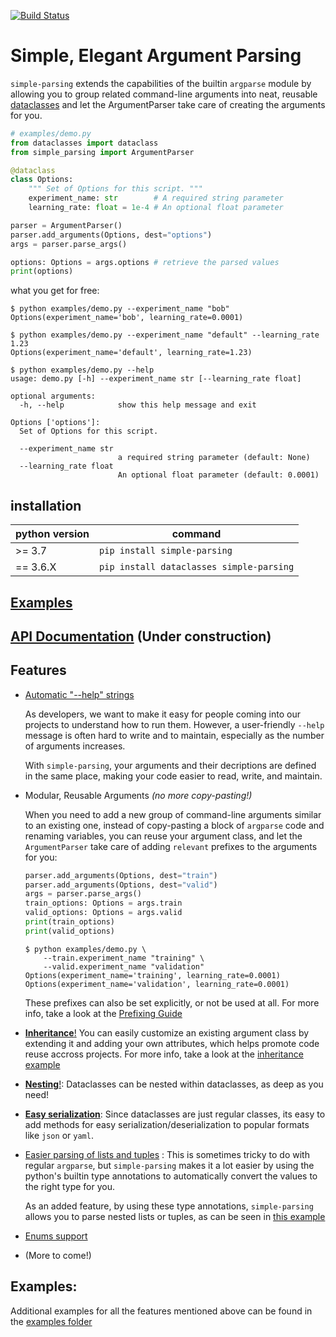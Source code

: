 [![Build Status](https://travis-ci.org/lebrice/SimpleParsing.svg?branch=master)](https://travis-ci.org/lebrice/SimpleParsing)

# Simple, Elegant Argument Parsing <!-- omit in toc -->


`simple-parsing` extends the capabilities of the builtin `argparse` module by allowing you to group related command-line arguments into neat, reusable [dataclasses](https://docs.python.org/3.7/library/dataclasses.html) and let the ArgumentParser take care of creating the arguments for you.

```python
# examples/demo.py
from dataclasses import dataclass
from simple_parsing import ArgumentParser

@dataclass
class Options:
    """ Set of Options for this script. """
    experiment_name: str        # A required string parameter
    learning_rate: float = 1e-4 # An optional float parameter

parser = ArgumentParser()  
parser.add_arguments(Options, dest="options")
args = parser.parse_args()

options: Options = args.options # retrieve the parsed values
print(options)
```

what you get for free:

```console
$ python examples/demo.py --experiment_name "bob"
Options(experiment_name='bob', learning_rate=0.0001)

$ python examples/demo.py --experiment_name "default" --learning_rate 1.23
Options(experiment_name='default', learning_rate=1.23)

$ python examples/demo.py --help
usage: demo.py [-h] --experiment_name str [--learning_rate float]

optional arguments:
  -h, --help            show this help message and exit

Options ['options']:
  Set of Options for this script.

  --experiment_name str
                        a required string parameter (default: None)
  --learning_rate float
                        An optional float parameter (default: 0.0001)
```

## installation
| python version |                command                  |
|----------------|-----------------------------------------|
|>= 3.7          | `pip install simple-parsing`            |
|== 3.6.X        | `pip install dataclasses simple-parsing`|


## [Examples](examples/README.md)

## [API Documentation](docs/README.md) (Under construction)

## Features 
- [Automatic "--help" strings](examples/docstrings/README.md)

    As developers, we want to make it easy for people coming into our projects to understand how to run them. However, a user-friendly `--help` message is often hard to write and to maintain, especially as the number of arguments increases.

    With `simple-parsing`, your arguments and their decriptions are defined in the same place, making your code easier to read, write, and maintain.

- Modular, Reusable Arguments *(no more copy-pasting!)*
        
    When you need to add a new group of command-line arguments similar to an existing one, instead of copy-pasting a block of `argparse` code and renaming variables, you can reuse your argument class, and let the `ArgumentParser` take care of adding `relevant` prefixes to the arguments for you:

    ```python
    parser.add_arguments(Options, dest="train")
    parser.add_arguments(Options, dest="valid")
    args = parser.parse_args()
    train_options: Options = args.train
    valid_options: Options = args.valid
    print(train_options)
    print(valid_options)
    ```
    ```console
    $ python examples/demo.py \
        --train.experiment_name "training" \
        --valid.experiment_name "validation"
    Options(experiment_name='training', learning_rate=0.0001)
    Options(experiment_name='validation', learning_rate=0.0001)
    ```
        
    These prefixes can also be set explicitly, or not be used at all. For more info, take a look at the [Prefixing Guide](examples/prefixing/README.md)

- [**Inheritance**!](examples/inheritance/README.md)
You can easily customize an existing argument class by extending it and adding your own attributes, which helps promote code reuse accross projects. For more info, take a look at the [inheritance example](examples/inheritance_example.py)

- [**Nesting**!](examples/nesting/README.md): Dataclasses can be nested within dataclasses, as deep as you need!
- [**Easy serialization**](examples/dataclasses/hyperparameters_example.py): Since dataclasses are just regular classes, its easy to add methods for easy serialization/deserialization to popular formats like `json` or `yaml`. 
- [Easier parsing of lists and tuples](examples/container_types/README.md) : This is sometimes tricky to do with regular `argparse`, but `simple-parsing` makes it a lot easier by using the python's builtin type annotations to automatically convert the values to the right type for you.

    As an added feature, by using these type annotations, `simple-parsing` allows you to parse nested lists or tuples, as can be seen in [this example](examples/merging/README.md)

- [Enums support](examples/enums/README.md)

- (More to come!)


## Examples:
Additional examples for all the features mentioned above can be found in the [examples folder](examples/README.md)
